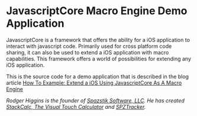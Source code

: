 # JavascriptCore Macro Engine Demo Application

JavascriptCore is a framework that offers the ability for a iOS application to interact with javascript code.  Primarily used for cross platform code sharing, it can also be used to extend a iOS application with macro capabilities.  This framework offers a world of possibilities for extending any iOS application.

This is the source code for a demo application that is described in the blog article [ How To Example: Extend a iOS Using JavascriptCore As A Macro Engine ](http://www.spazstik-software.com/blog/article/how-to-example-extend-a-ios-using-javascriptcore-as-a-macro-engine)

*Rodger Higgins is the founder of [Spazstik Software, LLC](http://www.spazstik-software.com).  He has created [StackCalc, The Visual Touch Calculator](http://www.spazstik-software.com/products/stackcalc) and [SPZTracker](http://www.spazstik-software.com/products/spztracker.ios).*
